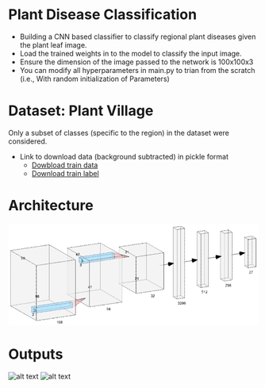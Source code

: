 # Plant Disease Classification
* Building a CNN based classifier to classify regional plant diseases given the plant leaf image. <br>
* Load the trained weights in to the model to classify the input image. 
* Ensure the dimension of the image passed to the network is 100x100x3  
* You can modify all hyperparameters in main.py to trian from the scratch (i.e., With random initialization of Parameters)
# Dataset: Plant Village
Only a subset of classes (specific to the region) in the dataset were considered. 

* Link to download data (background subtracted) in pickle format
  * [Dowbload train data](https://drive.google.com/open?id=1m39rUu3pXP9HdE2mG0nblUQy1vHtMFM1) 
  * [ Download train label](https://drive.google.com/open?id=1-RpptdCUReF-qrSGjt1_yeixF0BQQ22k)

# Architecture
![alt text](https://github.com/Arunprakash-A/PlantDiseaseClassification/blob/master/Output/arch-1.PNG?raw=True)
# Outputs
![alt text](https://github.com/Arunprakash-A/PlantDiseaseClassification/Output/train_accuracy.png)
![alt text](https://github.com/Arunprakash-A/PlantDiseaseClassification/Output/train_loss.png)

